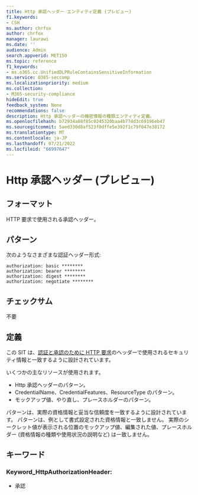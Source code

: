 ```yaml
---
title: Http 承認ヘッダー エンティティ定義 (プレビュー)
f1.keywords:
- CSH
ms.author: chrfox
author: chrfox
manager: laurawi
ms.date: ''
audience: Admin
search.appverid: MET150
ms.topic: reference
f1_keywords:
- ms.o365.cc.UnifiedDLPRuleContainsSensitiveInformation
ms.service: O365-seccomp
ms.localizationpriority: medium
ms.collection:
- M365-security-compliance
hideEdit: true
feedback_system: None
recommendations: false
description: Http 承認ヘッダーの機密情報の種類エンティティ定義。
ms.openlocfilehash: b72934a88f85c0245320baa4b774d3c69196eb47
ms.sourcegitcommit: 5aed330d8af523f0dffe5e392f1c79f047e38172
ms.translationtype: MT
ms.contentlocale: ja-JP
ms.lasthandoff: 07/21/2022
ms.locfileid: "66997647"
---
```

# <a name="http-authorization-header-preview"></a>Http 承認ヘッダー (プレビュー)

## <a name="format"></a>フォーマット

HTTP 要求で使用される承認ヘッダー。

## <a name="pattern"></a>パターン

次のようなさまざまな認証ヘッダー形式:
 
`authorization: basic ********` <br>
`authorization: bearer ********` <br>
`authorization: digest ********` <br>
`authorization: negotiate ********` <br>

## <a name="checksum"></a>チェックサム

不要

## <a name="definition"></a>定義

この SIT は、[認証と承認のために HTTP 要求](/dotnet/api/system.net.http.headers.httprequestheaders.authorization?view=netframework-4.8)のヘッダーで使用されるセキュリティ情報と一致するように設計されています。 

いくつかの主なリソースが使用されます。

- Http 承認ヘッダーのパターン。
- CredentialName、CredentialFeatures、ResourceType のパターン。
- モックアップ値、やり直し、プレースホルダーのパターン。

パターンは、実際の資格情報と妥当な信頼度を一致するように設計されています。 パターンは、例として書式設定された資格情報と一致しません。 実際のシークレット値が表示される位置のモックアップ値、編集された値、プレースホルダー (資格情報の種類や使用状況の説明など) は一致しません。

## <a name="keywords"></a>キーワード

### <a name="keyword_httpauthorizationheader"></a>Keyword_HttpAuthorizationHeader:

- 承認

